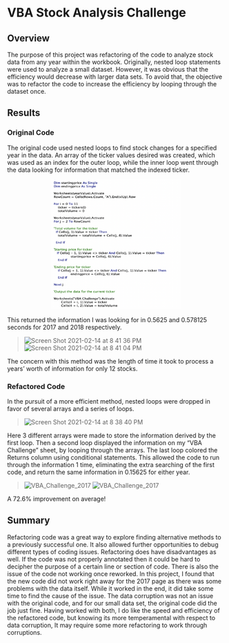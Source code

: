 # VBA Stock Analysis Challenge 

## Overview

The purpose of this project was refactoring of the code to analyze stock data from any year within the workbook. Originally, nested loop statements were used to analyze a small dataset. However, it was obvious that the efficiency would decrease with larger data sets. To avoid that, the objective was to refactor the code to increase the efficiency by looping through the dataset once. 

## Results 

### Original Code 

The original code used nested loops to find stock changes for a specified year in the data. An array of the ticker values desired was created, which was used as an index for the outer loop, while the inner loop went through the data looking for information that matched the indexed ticker.
<p align="center">
   <img width="300" height="300" src="Resources/original_code.png">
</p>  

This returned the information I was looking for in 0.5625 and 0.578125 seconds for 2017 and 2018 respectively.
> <img width="271" alt="Screen Shot 2021-02-14 at 8 41 36 PM" src="https://user-images.githubusercontent.com/78064648/107908400-ca573100-6f0a-11eb-8b71-92489e4450a5.png">
> <img width="271" alt="Screen Shot 2021-02-14 at 8 41 04 PM" src="https://user-images.githubusercontent.com/78064648/107908430-e064f180-6f0a-11eb-8486-e9b8b6f395b5.png">
 
 The concern with this method was the length of time it took to process a years’ worth of information for only 12 stocks. 

### Refactored Code

In the pursuit of a more efficient method, nested loops were dropped in favor of several arrays and a series of loops. 
> <img width="655" alt="Screen Shot 2021-02-14 at 8 38 40 PM" src="https://user-images.githubusercontent.com/78064648/107908540-215d0600-6f0b-11eb-98a0-1967307f4e03.png"> 

Here 3 different arrays were made to store the information derived by the first loop. Then a second loop displayed the information on my “VBA Challenge” sheet, by looping through the arrays. The last loop colored the Returns column using conditional statements. This allowed the code to run through the information 1 time, eliminating the extra searching of the first code, and return the same information in 0.15625 for either year.
> <img width="277" alt="VBA_Challenge_2017" src="https://user-images.githubusercontent.com/78064648/107908722-87e22400-6f0b-11eb-9b55-b02f31ec93b0.png">
> <img width="277" alt="VBA_Challenge_2017" src="https://user-images.githubusercontent.com/78064648/107908726-8a447e00-6f0b-11eb-91fb-a7dd801ada55.png">
A 72.6% improvement on average!

## Summary  

Refactoring code was a great way to explore finding alternative methods to a previously successful one. It also allowed further opportunities to debug different types of coding issues. Refactoring does have disadvantages as well. If the code was not properly annotated then it could be hard to decipher the purpose of a certain line or section of code. There is also the issue of the code not working once reworked. In this project, I found that the new code did not work right away for the 2017 page as there was some problems with the data itself. While it worked in the end, it did take some time to find the cause of the issue. The data corruption was not an issue with the original code, and for our small data set, the original code did the job just fine. Having worked with both, I do like the speed and efficiency of the refactored code, but knowing its more temperamental with respect to data corruption, It may require some more refactoring to work through corruptions. 
